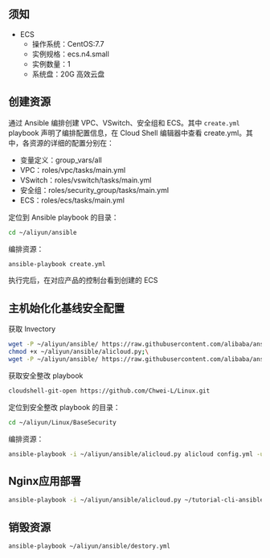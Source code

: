 ## 须知
- ECS
    - 操作系统：CentOS:7.7
    - 实例规格：ecs.n4.small
    - 实例数量：1
    - 系统盘：20G 高效云盘


## 创建资源
通过 Ansible 编排创建 VPC、VSwitch、安全组和 ECS。其中 `create.yml` playbook 声明了编排配置信息，<tutorial-editor-open-file filePath="tutorial-cli-ansible/ansible/create.yml">在 Cloud Shell 编辑器中查看 create.yml</tutorial-editor-open-file>。其中，各资源的详细的配置分别在：

- 变量定义：<tutorial-editor-open-file filePath="tutorial-cli-ansible/ansible/group_vars/all">group_vars/all</tutorial-editor-open-file>
- VPC：<tutorial-editor-open-file filePath="tutorial-cli-ansible/ansible/roles/vpc/tasks/main.yml">roles/vpc/tasks/main.yml</tutorial-editor-open-file>
- VSwitch：<tutorial-editor-open-file filePath="tutorial-cli-ansible/ansible/roles/vswitch/tasks/main.yml">roles/vswitch/tasks/main.yml</tutorial-editor-open-file>
- 安全组：<tutorial-editor-open-file filePath="tutorial-cli-ansible/ansible/roles/security_group/tasks/main.yml">roles/security_group/tasks/main.yml</tutorial-editor-open-file>
- ECS：<tutorial-editor-open-file filePath="tutorial-cli-ansible/ansible/roles/ecs/tasks/main.yml">roles/ecs/tasks/main.yml</tutorial-editor-open-file>

定位到 Ansible playbook 的目录：
```bash
cd ~/aliyun/ansible
```
编排资源：
```bash
ansible-playbook create.yml
```
执行完后，在对应产品的控制台看到创建的 ECS


## 主机始化化基线安全配置

获取 Invectory
```bash
wget -P ~/aliyun/ansible/ https://raw.githubusercontent.com/alibaba/ansible-provider/master/contrib/inventory/alicloud.py;\
chmod +x ~/aliyun/ansible/alicloud.py;\
wget -P ~/aliyun/ansible/ https://raw.githubusercontent.com/alibaba/ansible-provider/master/contrib/inventory/alicloud.ini
```
获取安全整改 playbook
```bash
cloudshell-git-open https://github.com/Chwei-L/Linux.git
```
定位到安全整改 playbook 的目录：
```bash
cd ~/aliyun/Linux/BaseSecurity
```
编排资源：
```bash
ansible-playbook -i ~/aliyun/ansible/alicloud.py alicloud config.yml -u root -k
```


## Nginx应用部署 
```bash
ansible-playbook -i ~/aliyun/ansible/alicloud.py ~/tutorial-cli-ansible/ansible/deploy.yml -u root -k
```


## 销毁资源
```bash
ansible-playbook ~/aliyun/ansible/destory.yml
```
